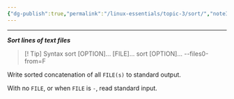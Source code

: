 ```yaml
---
{"dg-publish":true,"permalink":"/linux-essentials/topic-3/sort/","noteIcon":"1"}
---
```


---
___Sort lines of text files___

> [! Tip] Syntax
	sort [OPTION]... [FILE]...
    sort [OPTION]... --files0-from=F

Write sorted concatenation of all `FILE(s)` to standard output.

With no `FILE`, or when `FILE` is `-`, read standard input.